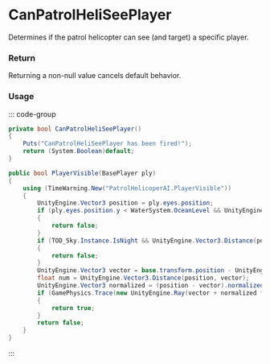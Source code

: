 # CanPatrolHeliSeePlayer
<Badge type="info" text="Global"/><Badge type="danger" text="Carbon Compatible"/>
Determines if the patrol helicopter can see (and target) a specific player.

### Return
Returning a non-null value cancels default behavior.

### Usage
::: code-group
```csharp [Example]
private bool CanPatrolHeliSeePlayer()
{
	Puts("CanPatrolHeliSeePlayer has been fired!");
	return (System.Boolean)default;
}
```
```csharp [Source — Assembly-CSharp @ PatrolHelicopterAI]
public bool PlayerVisible(BasePlayer ply)
{
	using (TimeWarning.New("PatrolHelicoperAI.PlayerVisible"))
	{
		UnityEngine.Vector3 position = ply.eyes.position;
		if (ply.eyes.position.y < WaterSystem.OceanLevel && UnityEngine.Mathf.Abs(WaterSystem.OceanLevel - ply.eyes.position.y) > oceanDepthTargetCutoff)
		{
			return false;
		}
		if (TOD_Sky.Instance.IsNight && UnityEngine.Vector3.Distance(position, interestZoneOrigin) > 40f)
		{
			return false;
		}
		UnityEngine.Vector3 vector = base.transform.position - UnityEngine.Vector3.up * 6f;
		float num = UnityEngine.Vector3.Distance(position, vector);
		UnityEngine.Vector3 normalized = (position - vector).normalized;
		if (GamePhysics.Trace(new UnityEngine.Ray(vector + normalized * 5f, normalized), 0f, out var hitInfo, num * 1.1f, 1218652417) && UnityEngine.GameObjectEx.ToBaseEntity(hitInfo.collider.gameObject) == ply)
		{
			return true;
		}
		return false;
	}
}

```
:::
